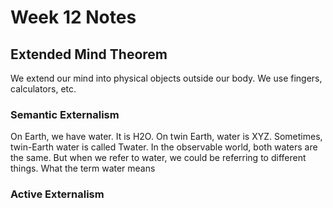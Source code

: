 # Week 12 Notes

## Extended Mind Theorem

We extend our mind into physical objects outside our body. We use fingers, calculators, etc.

### Semantic Externalism

On Earth, we have water. It is H2O. On twin Earth, water is XYZ. Sometimes, twin-Earth water is called Twater. In the observable world, both waters are the same. But when we refer to water, we could be referring to different things. What the term water means

### Active Externalism

